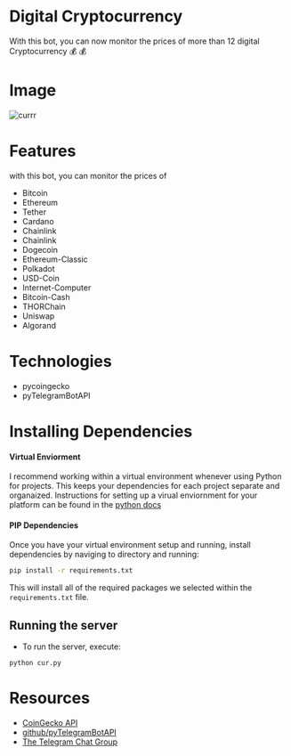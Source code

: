 # Digital Cryptocurrency 
With this bot, you can now monitor the prices of more than 12 digital Cryptocurrency 💰 💰 


# Image
![currr](https://user-images.githubusercontent.com/30151596/121781194-4f4a1280-cbac-11eb-8252-dd9bce75277a.jpg)


# Features
with this bot, you can monitor the prices of

- Bitcoin
- Ethereum
- Tether
- Cardano
- Chainlink
- Chainlink
- Dogecoin
- Ethereum-Classic
- Polkadot
- USD-Coin
- Internet-Computer
- Bitcoin-Cash
- THORChain
- Uniswap
- Algorand

# Technologies
- pycoingecko 
- pyTelegramBotAPI


# Installing Dependencies

#### Virtual Enviorment 

I recommend working within a virtual environment whenever using Python for projects. This keeps your dependencies for each project separate and organaized. Instructions for setting up a virual enviornment for your platform can be found in the [python docs](https://packaging.python.org/guides/installing-using-pip-and-virtual-environments/)

#### PIP Dependencies

Once you have your virtual environment setup and running, install dependencies by naviging to directory and running:

```bash
pip install -r requirements.txt
```

This will install all of the required packages we selected within the `requirements.txt` file.


## Running the server

- To run the server, execute:

```
python cur.py
```
# Resources
- [CoinGecko API ](https://github.com/man-c/pycoingecko)
- [github/pyTelegramBotAPI](https://github.com/eternnoir/pyTelegramBotAPI)
- [The Telegram Chat Group](https://telegram.me/joinchat/Bn4ixj84FIZVkwhk2jag6A)

